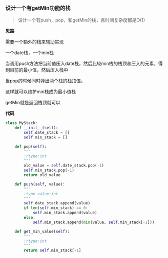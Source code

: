 ### 设计一个有getMin功能的栈

> 设计一个有push，pop，和getMin的栈，且时间复杂度都是O(1)

**思路**

需要一个额外的栈来辅助实现

一个date栈，一个min栈

当调用push方法把当前值压入date栈，然后比较min栈的栈顶和压入的元素，得到目前的最小值，然后压入栈中

当pop的时候同时弹出两个栈的栈顶值。

这样就可以维护min栈成为最小值栈

getMin就是返回栈顶就可以

**代码**

```python
class MyStack:
    def __init__(self):
        self.date_stack = []
        self.min_stack = []

    def pop(self):
        """
        :rtype:int
        """
        old_value = self.date_stack.pop(-1)
        self.min_stack.pop(-1)
        return old_value

    def push(self, value):
        """
        :type value:int
        """
        self.date_stack.append(value)
        if len(self.min_stack) == 0:
            self.min_stack.append(value)
        else:
            self.min_stack.append(min(value, self.min_stack[-1]))

    def get_min_value(self):
        """
        :rtype:int
        """
        return self.min_stack[-1]

```


